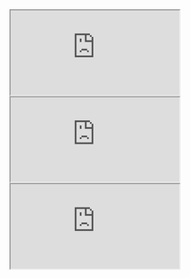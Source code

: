 
<iframe src="https://www.google.com/maps/embed/v1/place?q=51.5033635,-0.1276248&amp;zoom=15&amp;key=AIzaSyDXbDVMNsMoFdQM1lK5hZqroj5rdjO5jgY"></iframe>
<iframe src="https://www.google.com/maps/embed/v1/place?q=51.5033635,-0.1276248&amp;zoom=15&amp;key=AIzaSyDXbDVMNsMoFdQM1lK5hZqroj5rdjO5jgY"></iframe>
<iframe src="https://www.google.com/maps/embed/v1/place?q=51.5033635,-0.1276248&amp;zoom=15&amp;key=AIzaSyDXbDVMNsMoFdQM1lK5hZqroj5rdjO5jgY"></iframe>

